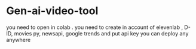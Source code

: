 # Gen-ai-video-tool
you need to open in colab . 
you need to create in account of elevenlab , D-ID, movies py, newsapi, google trends and put api key 
you can deploy any anywhere 





